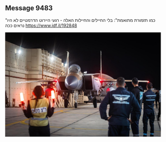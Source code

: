 ## Message 9483

"כמו תזמורת מתואמת": 
בלי החיילים והחיילות האלה - רגעי היירוט הדרמטיים לא היו נראים ככה
https://www.idf.il/192848

![Photo](./9483/9483_photo.jpg)
